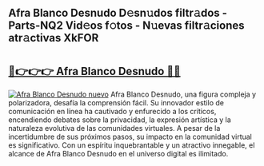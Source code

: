 ## Afra Blanco Desnudo D𝚎sn𝚞dos filtr𝚊dos - Parts-NQ2 Vid𝚎os f𝚘tos - N𝚞evas filtr𝚊ciones atr𝚊ctivas XkFOR

# <h2><a href="http://mbbi5e.tromn.icu/?c=Afra+Blanco+Desnudo">🔗👉👉👉 Afra Blanco Desnudo 🔗🔗</a></h2>

[![Afra Blanco Desnudo nuevo](https://i.imgur.com/pEAQMta.gif)](http://mbbi5e.tromn.icu/?c=Afra+Blanco+Desnudo)
Afra Blanco Desnudo, una figura compleja y polarizadora, desafía la comprensión fácil. Su innovador estilo de comunicación en línea ha cautivado y enfurecido a los críticos, encendiendo debates sobre la privacidad, la expresión artística y la naturaleza evolutiva de las comunidades virtuales. A pesar de la incertidumbre de sus próximos pasos, su impacto en la comunidad virtual es significativo. Con un espíritu inquebrantable y un atractivo innegable, el alcance de Afra Blanco Desnudo en el universo digital es ilimitado.

